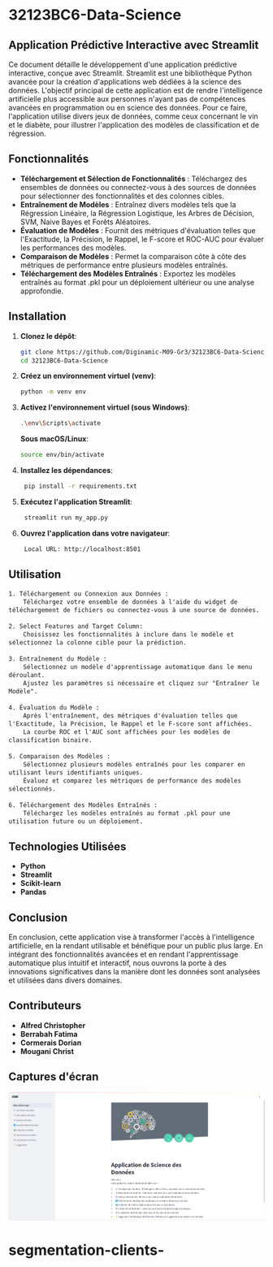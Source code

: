 # 32123BC6-Data-Science

## Application Prédictive Interactive avec Streamlit

Ce document détaille le développement d'une application prédictive interactive, conçue avec Streamlit. Streamlit est une bibliothèque Python avancée pour la création d'applications web dédiées à la science des données. L'objectif principal de cette application est de rendre l'intelligence artificielle plus accessible aux personnes n'ayant pas de compétences avancées en programmation ou en science des données. Pour ce faire, l'application utilise divers jeux de données, comme ceux concernant le vin et le diabète, pour illustrer l'application des modèles de classification et de régression.

## Fonctionnalités

- **Téléchargement et Sélection de Fonctionnalités** : Téléchargez des ensembles de données ou connectez-vous à des sources de données pour sélectionner des fonctionnalités et des colonnes cibles.
- **Entraînement de Modèles** : Entraînez divers modèles tels que la Régression Linéaire, la Régression Logistique, les Arbres de Décision, SVM, Naive Bayes et Forêts Aléatoires.
- **Évaluation de Modèles** : Fournit des métriques d'évaluation telles que l'Exactitude, la Précision, le Rappel, le F-score et ROC-AUC pour évaluer les performances des modèles.
- **Comparaison de Modèles** : Permet la comparaison côte à côte des métriques de performance entre plusieurs modèles entraînés.
- **Téléchargement des Modèles Entraînés** : Exportez les modèles entraînés au format .pkl pour un déploiement ultérieur ou une analyse approfondie.

## Installation

1. **Clonez le dépôt**:
   ```bash
   git clone https://github.com/Diginamic-M09-Gr3/32123BC6-Data-Science.git
   cd 32123BC6-Data-Science
   ```
   
2. **Créez un environnement virtuel (venv)**:
   ```bash
   python -m venv env
   ```
   
3. **Activez l'environnement virtuel (sous Windows)**:
   ```bash
   .\env\Scripts\activate
   ```
   **Sous macOS/Linux**:
   ```bash
   source env/bin/activate
   ```
   
4. **Installez les dépendances**:
   ```bash
    pip install -r requirements.txt
   ```

5. **Exécutez l'application Streamlit**:
   ```bash
    streamlit run my_app.py
   ```

6. **Ouvrez l'application dans votre navigateur**:
   ```bash
    Local URL: http://localhost:8501
   ```

## Utilisation

    1. Téléchargement ou Connexion aux Données :
        Téléchargez votre ensemble de données à l'aide du widget de téléchargement de fichiers ou connectez-vous à une source de données.
    
    2. Select Features and Target Column:
        Choisissez les fonctionnalités à inclure dans le modèle et sélectionnez la colonne cible pour la prédiction.

    3. Entraînement du Modèle :
        Sélectionnez un modèle d'apprentissage automatique dans le menu déroulant.
        Ajustez les paramètres si nécessaire et cliquez sur "Entraîner le Modèle".

    4. Évaluation du Modèle :
        Après l'entraînement, des métriques d'évaluation telles que l'Exactitude, la Précision, le Rappel et le F-score sont affichées.
        La courbe ROC et l'AUC sont affichées pour les modèles de classification binaire.

    5. Comparaison des Modèles :
        Sélectionnez plusieurs modèles entraînés pour les comparer en utilisant leurs identifiants uniques.
        Évaluez et comparez les métriques de performance des modèles sélectionnés.

    6. Téléchargement des Modèles Entraînés :
        Téléchargez les modèles entraînés au format .pkl pour une utilisation future ou un déploiement.

## Technologies Utilisées
- **Python**
- **Streamlit**
- **Scikit-learn**
- **Pandas**

## Conclusion
En conclusion, cette application vise à transformer l'accès à l'intelligence artificielle, en la rendant utilisable et bénéfique pour un public plus large. En intégrant des fonctionnalités avancées et en rendant l'apprentissage automatique plus intuitif et interactif, nous ouvrons la porte à des innovations significatives dans la manière dont les données sont analysées et utilisées dans divers domaines.

## Contributeurs
- **Alfred Christopher**
- **Berrabah Fatima**
- **Cormerais Dorian**
- **Mougani Christ**

## Captures d'écran
![Screenshot 1](assets/images/Screenshot1.png)
# segmentation-clients-
